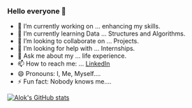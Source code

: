 ### Hello everyone 👋

- 🔭 I’m currently working on ... enhancing my skills.
- 🌱 I’m currently learning Data ... Structures and Algorithms.
- 👯 I’m looking to collaborate on ... Projects.
- 🤔 I’m looking for help with ... Internships.
- 💬 Ask me about my ... life experience.
- 📫 How to reach me: ... [LinkedIn](https://www.linkedin.com/in/alok-srivastava-9a6360208/)
- 😄 Pronouns: I, Me, Myself....
- ⚡ Fun fact: Nobody knows me....

[![Alok's GitHub stats](https://github-readme-stats.vercel.app/api?username=aloksrivastava7)](https://github.com/anuraghazra/github-readme-stats)

